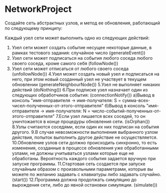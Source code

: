 # NetworkProject
 
Создайте сеть абстрактных узлов, и метод ее обновления, работающий по следующему принципу:

Каждый узел сети может выполнить одно из следующих действий:
1. Узел сети может создать событие несущее некоторые данные, в рамках тестового задания: случайное число (generateEvent())
2. Узел сети может подписаться на события любого соседа любого своего соседа, кроме самого себя (followNode())
3. Узел сети может отписаться от любого своего соседа (unfollowNode())
4.Узел может создать новый узел и подписаться на него, при этом новый созданный узел не 
участвует в текущем обновлении (generateNeighbourNode())
5.Узел не выполняет никаких действий (doNothing())
6.При подписке узел назначает один из следующих обработчиков события: (connectionNotify())
a)Вывод в консоль "имя-отправителя -> имя-получателя: S = сумма-всех-чисел-полученных-от-этого-отправителя"
б)Вывод в консоль "имя-отправителя -> имя-получателя: N = число-событий-полученных-от-этого-отправителя"
7.Если узел лишается всех соседей, то он уничтожается в конце процедуры обновления сети. (isOrphan())
8.Узлы считаются соседями, если один их них подписан на события другого. 
9.В случае невозможности выполнения выбранного узлом действия, попыток выполнить 
другое действие не осуществляется.
10.Обновление узлов сети должно происходить синхронно, то есть изменения, 
созданные в процессе обновления уже обработанными узлами, не должны учитываться узлами 
которые еще не обработаны. Вероятность каждого события задается вручную при запуске программы. 
11.Стартовая сеть создается при запуске случайным образом с произвольными параметрами, 
которые вы можете по желанию задавать с клавиатуры либо задавать случайно. (start())
12.Программа должна продолжать симуляцию до вырождения сети, либо до явной остановки симуляции. (simulate())
